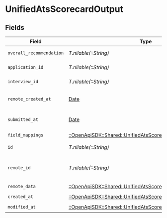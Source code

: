 # UnifiedAtsScorecardOutput


## Fields

| Field                                                                                                                         | Type                                                                                                                          | Required                                                                                                                      | Description                                                                                                                   |
| ----------------------------------------------------------------------------------------------------------------------------- | ----------------------------------------------------------------------------------------------------------------------------- | ----------------------------------------------------------------------------------------------------------------------------- | ----------------------------------------------------------------------------------------------------------------------------- |
| `overall_recommendation`                                                                                                      | *T.nilable(::String)*                                                                                                         | :heavy_minus_sign:                                                                                                            | The overall recommendation                                                                                                    |
| `application_id`                                                                                                              | *T.nilable(::String)*                                                                                                         | :heavy_minus_sign:                                                                                                            | The UUID of the application                                                                                                   |
| `interview_id`                                                                                                                | *T.nilable(::String)*                                                                                                         | :heavy_minus_sign:                                                                                                            | The UUID of the interview                                                                                                     |
| `remote_created_at`                                                                                                           | [Date](https://ruby-doc.org/stdlib-2.6.1/libdoc/date/rdoc/Date.html)                                                          | :heavy_minus_sign:                                                                                                            | The remote creation date of the scorecard                                                                                     |
| `submitted_at`                                                                                                                | [Date](https://ruby-doc.org/stdlib-2.6.1/libdoc/date/rdoc/Date.html)                                                          | :heavy_minus_sign:                                                                                                            | The submission date of the scorecard                                                                                          |
| `field_mappings`                                                                                                              | [::OpenApiSDK::Shared::UnifiedAtsScorecardOutputFieldMappings](../../models/shared/unifiedatsscorecardoutputfieldmappings.md) | :heavy_check_mark:                                                                                                            | N/A                                                                                                                           |
| `id`                                                                                                                          | *T.nilable(::String)*                                                                                                         | :heavy_minus_sign:                                                                                                            | The UUID of the scorecard                                                                                                     |
| `remote_id`                                                                                                                   | *T.nilable(::String)*                                                                                                         | :heavy_minus_sign:                                                                                                            | The remote ID of the scorecard in the context of the 3rd Party                                                                |
| `remote_data`                                                                                                                 | [::OpenApiSDK::Shared::UnifiedAtsScorecardOutputRemoteData](../../models/shared/unifiedatsscorecardoutputremotedata.md)       | :heavy_check_mark:                                                                                                            | N/A                                                                                                                           |
| `created_at`                                                                                                                  | [::OpenApiSDK::Shared::UnifiedAtsScorecardOutputCreatedAt](../../models/shared/unifiedatsscorecardoutputcreatedat.md)         | :heavy_check_mark:                                                                                                            | N/A                                                                                                                           |
| `modified_at`                                                                                                                 | [::OpenApiSDK::Shared::UnifiedAtsScorecardOutputModifiedAt](../../models/shared/unifiedatsscorecardoutputmodifiedat.md)       | :heavy_check_mark:                                                                                                            | N/A                                                                                                                           |